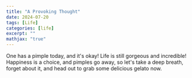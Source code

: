 ```yaml
---
title: "A Provoking Thought"
date: 2024-07-20
tags: [Life]
categories: [life]
excerpt: ""
mathjax: "true"
---
```


One has a pimple today, and it's okay! Life is still gorgeous and incredible! Happiness is a choice, and pimples go away, so let's take a deep breath, forget about it, and head out to grab some delicious gelato now.
